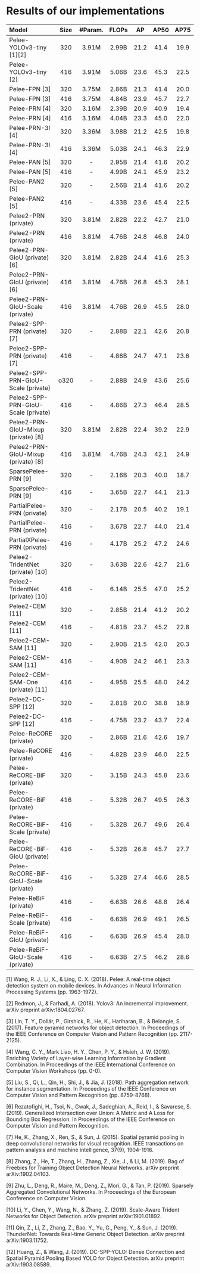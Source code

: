 # Results of our implementations

| Model | Size | #Param. | FLOPs | AP | AP50 | AP75 |
| :-- | :-: | :-: | :-: | :-: | :-: | :-: |
| Pelee-YOLOv3-tiny [1][2] | 320 | 3.91M | 2.99B | 21.2 | 41.4 | 19.9 |
| Pelee-YOLOv3-tiny [2] | 416 | 3.91M | 5.06B | 23.6 | 45.3 | 22.5 |
| Pelee-FPN [3] | 320 | 3.75M | 2.86B | 21.3 | 41.4 | 20.0 |
| Pelee-FPN [3] | 416 | 3.75M | 4.84B | 23.9 | 45.7 | 22.7 |
| Pelee-PRN [4] | 320 | 3.16M | 2.39B | 20.9 | 40.9 | 19.4 |
| Pelee-PRN [4] | 416 | 3.16M | 4.04B | 23.3 | 45.0 | 22.0 |
| Pelee-PRN-3l [4] | 320 | 3.36M | 3.98B | 21.2 | 42.5 | 19.8 |
| Pelee-PRN-3l [4] | 416 | 3.36M | 5.03B | 24.1 | 46.3 | 22.9 |
| Pelee-PAN [5] | 320 | - | 2.95B | 21.4 | 41.6 | 20.2 |
| Pelee-PAN [5] | 416 | - | 4.99B | 24.1 | 45.9 | 23.2 |
| Pelee-PAN2 [5] | 320 | - | 2.56B | 21.4 | 41.6 | 20.2 |
| Pelee-PAN2 [5] | 416 | - | 4.33B | 23.6 | 45.4 | 22.5 |
| Pelee2-PRN (private) | 320 | 3.81M | 2.82B | 22.2 | 42.7 | 21.0 |
| Pelee2-PRN (private) | 416 | 3.81M | 4.76B | 24.8 | 46.8 | 24.0 |
| Pelee2-PRN-GIoU (private) [6] | 320 | 3.81M | 2.82B | 24.4 | 41.6 | 25.3 |
| Pelee2-PRN-GIoU (private) [6] | 416 | 3.81M | 4.76B | 26.8 | 45.3 | 28.1 |
| Pelee2-PRN-GIoU-Scale (private) | 416 | 3.81M | 4.76B | 26.9 | 45.5 | 28.0 |
| Pelee2-SPP-PRN (private) [7] | 320 | - | 2.88B | 22.1 | 42.6 | 20.8 |
| Pelee2-SPP-PRN (private) [7] | 416 | - | 4.86B | 24.7 | 47.1 | 23.6 |
| Pelee2-SPP-PRN-GIoU-Scale (private) | o320 | - | 2.88B | 24.9 | 43.6 | 25.6 |
| Pelee2-SPP-PRN-GIoU-Scale (private) | 416 | - | 4.86B | 27.3 | 46.4 | 28.5 |
| Pelee2-PRN-GIoU-Mixup (private) [8] | 320 | 3.81M | 2.82B | 22.4 | 39.2 | 22.9 |
| Pelee2-PRN-GIoU-Mixup (private) [8] | 416 | 3.81M | 4.76B | 24.3 | 42.1 | 24.9 |
| SparsePelee-PRN [9] | 320 | - | 2.16B | 20.3 | 40.0 | 18.7 |
| SparsePelee-PRN [9] | 416 | - | 3.65B | 22.7 | 44.1 | 21.3 |
| PartialPelee-PRN (private) | 320 | - | 2.17B | 20.5 | 40.2 | 19.1 |
| PartialPelee-PRN (private) | 416 | - | 3.67B | 22.7 | 44.0 | 21.4 |
| PartialXPelee-PRN (private) | 416 | - | 4.17B | 25.2 | 47.2 | 24.6 |
| Pelee2-TridentNet (private) [10] | 320 | - | 3.63B | 22.6 | 42.7 | 21.6 |
| Pelee2-TridentNet (private) [10] | 416 | - | 6.14B | 25.5 | 47.0 | 25.2 |
| Pelee2-CEM [11] | 320 | - | 2.85B | 21.4 | 41.2 | 20.2 |
| Pelee2-CEM [11] | 416 | - | 4.81B | 23.7 | 45.2 | 22.8 |
| Pelee2-CEM-SAM [11] | 320 | - | 2.90B | 21.5 | 42.0 | 20.3 |
| Pelee2-CEM-SAM [11] | 416 | - | 4.90B | 24.2 | 46.1 | 23.3 |
| Pelee2-CEM-SAM-One (private) [11] | 416 | - | 4.95B | 25.5 | 48.0 | 24.2 |
| Pelee2-DC-SPP [12] | 320 | - | 2.81B | 20.0 | 38.8 | 18.9 |
| Pelee2-DC-SPP [12] | 416 | - | 4.75B | 23.2 | 43.7 | 22.4 |
| Pelee-ReCORE (private) | 320 | - | 2.86B | 21.6 | 42.6 | 19.7 |
| Pelee-ReCORE (private) | 416 | - | 4.82B | 23.9 | 46.0 | 22.5 |
| Pelee-ReCORE-BiF (private) | 320 | - | 3.15B | 24.3 | 45.8 | 23.6 |
| Pelee-ReCORE-BiF (private) | 416 | - | 5.32B | 26.7 | 49.5 | 26.3 |
| Pelee-ReCORE-BiF-Scale (private) | 416 | - | 5.32B | 26.7 | 49.6 | 26.4 |
| Pelee-ReCORE-BiF-GIoU (private) | 416 | - | 5.32B | 26.8 | 45.7 | 27.7 |
| Pelee-ReCORE-BiF-GIoU-Scale (private) | 416 | - | 5.32B | 27.4 | 46.6 | 28.5 |
| Pelee-ReBiF (private) | 416 | - | 6.63B | 26.6 | 48.8 | 26.4 |
| Pelee-ReBiF-Scale (private) | 416 | - | 6.63B | 26.9 | 49.1 | 26.5 |
| Pelee-ReBiF-GIoU (private) | 416 | - | 6.63B | 26.9 | 45.4 | 28.0 |
| Pelee-ReBiF-GIoU-Scale (private) | 416 | - | 6.63B | 27.5 | 46.2 | 28.6 |

[1] Wang, R. J., Li, X., & Ling, C. X. (2018). Pelee: A real-time object detection system on mobile devices. In Advances in Neural Information Processing Systems (pp. 1963-1972).

[2] Redmon, J., & Farhadi, A. (2018). Yolov3: An incremental improvement. arXiv preprint arXiv:1804.02767.

[3] Lin, T. Y., Dollár, P., Girshick, R., He, K., Hariharan, B., & Belongie, S. (2017). Feature pyramid networks for object detection. In Proceedings of the IEEE Conference on Computer Vision and Pattern Recognition (pp. 2117-2125).

[4] Wang, C. Y., Mark Liao, H. Y., Chen, P. Y., & Hsieh, J. W. (2019). Enriching Variety of Layer-wise Learning Information by Gradient Combination. In Proceedings of the IEEE International Conference on Computer Vision Workshops (pp. 0-0).

[5] Liu, S., Qi, L., Qin, H., Shi, J., & Jia, J. (2018). Path aggregation network for instance segmentation. In Proceedings of the IEEE Conference on Computer Vision and Pattern Recognition (pp. 8759-8768).

[6] Rezatofighi, H., Tsoi, N., Gwak, J., Sadeghian, A., Reid, I., & Savarese, S. (2019). Generalized Intersection over Union: A Metric and A Loss for Bounding Box Regression. In Proceedings of the IEEE Conference on Computer Vision and Pattern Recognition.

[7] He, K., Zhang, X., Ren, S., & Sun, J. (2015). Spatial pyramid pooling in deep convolutional networks for visual recognition. IEEE transactions on pattern analysis and machine intelligence, 37(9), 1904-1916.

[8] Zhang, Z., He, T., Zhang, H., Zhang, Z., Xie, J., & Li, M. (2019). Bag of Freebies for Training Object Detection Neural Networks. arXiv preprint arXiv:1902.04103.

[9] Zhu, L., Deng, R., Maire, M., Deng, Z., Mori, G., & Tan, P. (2019). Sparsely Aggregated Convolutional Networks. In Proceedings of the European Conference on Computer Vision.

[10] Li, Y., Chen, Y., Wang, N., & Zhang, Z. (2019). Scale-Aware Trident Networks for Object Detection. arXiv preprint arXiv:1901.01892.

[11] Qin, Z., Li, Z., Zhang, Z., Bao, Y., Yu, G., Peng, Y., & Sun, J. (2019). ThunderNet: Towards Real-time Generic Object Detection. arXiv preprint arXiv:1903.11752.

[12] Huang, Z., & Wang, J. (2019). DC-SPP-YOLO: Dense Connection and Spatial Pyramid Pooling Based YOLO for Object Detection. arXiv preprint arXiv:1903.08589.
